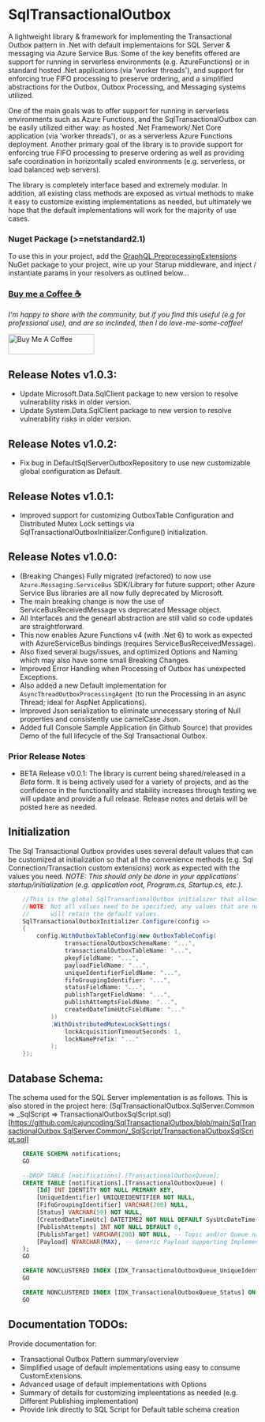 ﻿# SqlTransactionalOutbox
A lightweight library & framework for implementing the Transactional Outbox pattern in .Net with default implementaions for SQL Server & messaging via Azure Service Bus. Some of the key benefits offered are support for running in serverless environments (e.g. AzureFunctions) or in standard hosted .Net applications (via 'worker threads'), and support for enforcing true FIFO processing to preserve ordering, and a simplified abstractions for the Outbox, Outbox Processing, and Messaging systems utilized.

One of the main goals was to offer support for running in serverless environments such as Azure Functions, and the SqlTransactionalOutbox can be easily utilized either way: as hosted .Net Framework/.Net Core application (via 'worker threads'), or as a serverless Azure Functions deployment. Another primary goal of the library is to provide support for enforcing true FIFO processing to preserve ordering as well as providing safe coordination in horizontally scaled environments (e.g. serverless, or load balanced web servers).

The library is completely interface based and extremely modular. In addition, all existing class methods are exposed as virtual methods to make it easy to customize existing implementations as needed, but ultimately we hope that the default implementations will work for the majority of use cases.

### Nuget Package (>=netstandard2.1)
To use this in your project, add the [GraphQL.PreprocessingExtensions](https://www.nuget.org/packages/GraphQL.PreProcessingExtensions/) 
NuGet package to your project, wire up your Starup middleware, and inject / instantiate params in your resolvers as outlined below...

### [Buy me a Coffee ☕](https://www.buymeacoffee.com/cajuncoding)
*I'm happy to share with the community, but if you find this useful (e.g for professional use), and are so inclinded,
then I do love-me-some-coffee!*

<a href="https://www.buymeacoffee.com/cajuncoding" target="_blank">
<img src="https://cdn.buymeacoffee.com/buttons/default-orange.png" alt="Buy Me A Coffee" height="41" width="174">
</a>

## Release Notes v1.0.3:
- Update Microsoft.Data.SqlClient package to new version to resolve vulnerability risks in older version.
- Update System.Data.SqlClient package to new version to resolve vulnerability risks in older version.

## Release Notes v1.0.2:
- Fix bug in DefaultSqlServerOutboxRepository to use new customizable global configuration as Default.

## Release Notes v1.0.1:
- Improved support for customizing OutboxTable Configuration and Distributed Mutex Lock settings via SqlTransactionalOutboxInitializer.Configure() initialization.

## Release Notes v1.0.0:
- (Breaking Changes) Fully migrated (refactored) to now use `Azure.Messaging.ServiceBus` SDK/Library for future support; other Azure Service Bus libraries are all now fully deprecated by Microsoft.
- The main breaking change is now the use of ServiceBusReceivedMessage vs deprecated Message object.
- All Interfaces and the genearl abstraction are still valid so code updates are straightforward.
- This now enables Azure Functions v4 (with .Net 6) to work as expected with AzureServiceBus bindings (requires ServiceBusReceivedMessage).
- Also fixed several bugs/issues, and optimized Options and Naming which may also have some small Breaking Changes.
- Improved Error Handling when Processing of Outbox has unexpected Exceptions.
- Also added a new Default implementation for `AsyncThreadOutboxProcessingAgent` (to run the Processing in an async Thread; ideal for AspNet Applications).
- Improved Json serialization to eliminate unnecessary storing of Null properties and consistently use camelCase Json.
- Added full Console Sample Application (in Github Source) that provides Demo of the full lifecycle of the Sql Transactional Outbox.

### Prior Release Notes
- BETA Release v0.0.1: The library is current being shared/released in a _Beta_ form. It is being actively used for a variety of projects, and as the confidence in the functionality and stability increases through testing we will update and provide a full release. Release notes and detais will be posted here as needed.

## Initialization
The Sql Transactional Outbox provides uses several default values that can be customized at initialization
so that all the convenience methods (e.g. Sql Connection/Transaction custom extensions) work as expected with 
the values you need.
*NOTE: This should only be done in your applications' startup/initialization (e.g. application root, Program.cs, Startup.cs, etc.).*

```csharp
    //This is the global SqlTransactionalOutbox initializer that allows configuring custom settings to be used...
    //NOTE: Not all values need to be specified, any values that are not specified (e.g. or are set to null)
    //      will retain the default values.
    SqlTransactionalOutboxInitializer.Configure(config =>
    {
        config.WithOutboxTableConfig(new OutboxTableConfig(
                transactionalOutboxSchemaName: "...",
                transactionalOutboxTableName: "...",
                pkeyFieldName: "...",
                payloadFieldName: "...",
                uniqueIdentifierFieldName: "...",
                fifoGroupingIdentifier: "...",
                statusFieldName: "...",
                publishTargetFieldName: "...",
                publishAttemptsFieldName: "...",
                createdDateTimeUtcFieldName: "..."
            ))
            .WithDistributedMutexLockSettings(
                lockAcquisitionTimeoutSeconds: 1,
                lockNamePrefix: "..."
            );
    });
```

## Database Schema:
The schema used for the SQL Server implementation is as follows.  This is also stored in the project here:
(SqlTransactionalOutbox.SqlServer.Common => _SqlScript => TransactionalOutboxSqlScript.sql)
[https://github.com/cajuncoding/SqlTransactionalOutbox/blob/main/SqlTransactionalOutbox.SqlServer.Common/_SqlScript/TransactionalOutboxSqlScript.sql]
```sql
    CREATE SCHEMA notifications;
    GO

    --DROP TABLE [notifications].[TransactionalOutboxQueue];
    CREATE TABLE [notifications].[TransactionalOutboxQueue] (
	    [Id] INT IDENTITY NOT NULL PRIMARY KEY,
	    [UniqueIdentifier] UNIQUEIDENTIFIER NOT NULL,
	    [FifoGroupingIdentifier] VARCHAR(200) NULL,
	    [Status] VARCHAR(50) NOT NULL,
	    [CreatedDateTimeUtc] DATETIME2 NOT NULL DEFAULT SysUtcDateTime(),
	    [PublishAttempts] INT NOT NULL DEFAULT 0,
	    [PublishTarget] VARCHAR(200) NOT NULL, -- Topic and/or Queue name
	    [Payload] NVARCHAR(MAX), -- Generic Payload supporting Implementation specific processing (e.g. Json)
    );
    GO

    CREATE NONCLUSTERED INDEX [IDX_TransactionalOutboxQueue_UniqueIdentifier] ON [notifications].[TransactionalOutboxQueue] ([UniqueIdentifier]);
    GO

    CREATE NONCLUSTERED INDEX [IDX_TransactionalOutboxQueue_Status] ON [notifications].[TransactionalOutboxQueue] ([Status]);
    GO
```

## Documentation TODOs:
Provide documentation for:
 - Transactional Outbox Pattern summary/overview
 - Simplified usage of default implementations using easy to consume CustomExtensions.
 - Advanced usage of default implementations with Options
 - Summary of details for customizing impleentations as needed (e.g. Different Publishing implementation)
 - Provide link directly to SQL Script for Default table schema creation
